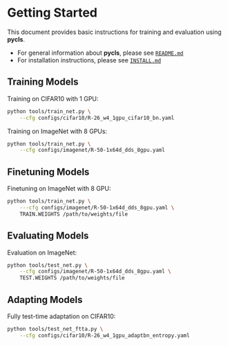 # Getting Started

This document provides basic instructions for training and evaluation using **pycls**.

- For general information about **pycls**, please see [`README.md`](../README.md)
- For installation instructions, please see [`INSTALL.md`](INSTALL.md)

## Training Models

Training on CIFAR10 with 1 GPU: 

```bash
python tools/train_net.py \
    --cfg configs/cifar10/R-26_w4_1gpu_cifar10_bn.yaml
```

Training on ImageNet with 8 GPUs:

```bash
python tools/train_net.py \
    --cfg configs/imagenet/R-50-1x64d_dds_8gpu.yaml
```

## Finetuning Models

Finetuning on ImageNet with 8 GPU:

```bash
python tools/train_net.py \
    ---cfg configs/imagenet/R-50-1x64d_dds_8gpu.yaml \
    TRAIN.WEIGHTS /path/to/weights/file
```

## Evaluating Models

Evaluation on ImageNet:

```bash
python tools/test_net.py \
    --cfg configs/imagenet/R-50-1x64d_dds_8gpu.yaml \
    TEST.WEIGHTS /path/to/weights/file
```

## Adapting Models

Fully test-time adaptation on CIFAR10:

```bash
python tools/test_net_ftta.py \
    --cfg configs/cifar10/R-26_w4_1gpu_adaptbn_entropy.yaml
```

## 